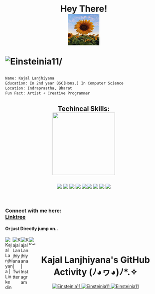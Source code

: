 <h1 align = "center"><br>Hey There!<br><img src = "https://raw.githubusercontent.com/Einsteinia11/ima/main/sun_flower.jpg" height=100 width = 100><p align="left"> <img src=https://komarev.com/ghpvc/?username=Einsteinia11 alt=Einsteinia11/></p></h1>

```
Name: Kajal Lanjhiyana
Education: In 2nd year BSC(Hons.) In Computer Science
Location: Indraprastha, Bharat
Fun Fact: Artist + Creative Programmer
```
<h2 align = "center">Techincal Skills:<br/>
<img src = "https://user-images.githubusercontent.com/97274353/185664521-2098cddc-cab1-4054-ad9b-07261f9b09d2.gif" height=200 width=200/><br/></h2>
<h3 align = "center">
<img src="https://img.shields.io/badge/MySQL-005C84?style=for-the-badge&logo=mysql&logoColor=white"/> <img src="https://img.shields.io/badge/C%2B%2B-00599C?style=for-the-badge&logo=c%2B%2B&logoColor=white"/> <img src="https://img.shields.io/badge/JavaScript-323330?style=for-the-badge&logo=javascript&logoColor=F7DF1E"/> <img src="https://img.shields.io/badge/Kotlin-0095D5?&style=for-the-badge&logo=kotlin&logoColor=white"/> <img src="	https://img.shields.io/badge/Numpy-777BB4?style=for-the-badge&logo=numpy&logoColor=white"/><img src="https://img.shields.io/badge/Pandas-2C2D72?style=for-the-badge&logo=pandas&logoColor=white"/> <img src="https://img.shields.io/badge/Python-FFD43B?style=for-the-badge&logo=python&logoColor=blue"/> <img src="https://img.shields.io/badge/CSS3-1572B6?style=for-the-badge&logo=css3&logoColor=white"/> <img src = "https://img.shields.io/badge/java-%23ED8B00.svg?style=for-the-badge&logo=java&logoColor=white"/>
</h3><br/>

<h3 align = "left">Connect with me here:  <br/>
<a href = "https://linktr.ee/__kajal_lanjhiyana_"> Linktree</a>
    <h4> Or just Directly jump on..</h4>
<a href="https://www.linkedin.com/in/radheykd-kajal/">
    <img align="left" alt="Kajal Lanjhiyana | Linkedin" width="24px" src="https://github.com/TheDudeThatCode/TheDudeThatCode/blob/master/Assets/Linkedin.svg" />
  </a>
   <a href="https://twitter.com/__Kajal_L">
    <img align="left" alt="Kajal Lanjhiyana | Twitter" width="26px" src="https://github.com/TheDudeThatCode/TheDudeThatCode/blob/master/Assets/Twitter.svg" />
</a> 
<a href="https://www.instagram.com/_kajal_lanjhiyana__/">
    <img align="left" alt="Kajal Lanjhiyana | Instagram" width="26px" src="https://github.com/TheDudeThatCode/TheDudeThatCode/blob/master/Assets/Instagram.svg" />
</a> 
<a href="https://medium.com/@radheykd-Kajal" target="blank"><img align="left" src="https://cdn.jsdelivr.net/npm/simple-icons@3.0.1/icons/medium.svg" alt="Kajal Lanjhiyana" height="25" width="25" /></a>
<br></h3>
<h1 align="center"> Kajal Lanjhiyana's GitHub Activity (⁠ﾉ⁠◕⁠ヮ⁠◕⁠)⁠ﾉ⁠*⁠.⁠✧</h1>  
<p align="center"><a href="https://github.com/Einsteinia11">
<img width=40% src="https://github-readme-stats.vercel.app/api/top-langs?username=Einsteinia11&show_icons=true&locale=en&layout=compact" alt="Einsteinia11" />
<img width=48% src="https://github-readme-stats.vercel.app/api?username=Einsteinia11&show_icons=true&locale=en" alt="Einsteinia11" />
<img width=40% src="https://github-readme-streak-stats.herokuapp.com/?user=Einsteinia11&" alt="Einsteinia11" /></p>


